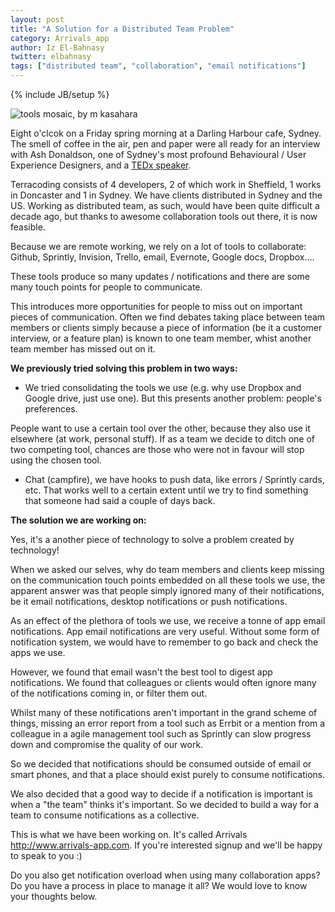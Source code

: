 ```yaml
---
layout: post
title: "A Solution for a Distributed Team Problem"
category: Arrivals_app
author: Iz El-Bahnasy
twitter: elbahnasy
tags: ["distributed team", "collaboration", "email notifications"]
---
```

{% include JB/setup %}

![tools mosaic, by m kasahara](http://farm3.staticflickr.com/2222/2085828080_9f56f1abc7.jpg "Ash Donaldson")

Eight o'clcok on a Friday spring morning at a Darling Harbour cafe, Sydney. The smell of coffee in the air, pen and paper were all ready for an interview with Ash Donaldson, one of Sydney's most profound Behavioural / User Experience Designers, and a [TEDx speaker](http://tedxcanberra.org/talks/ash-donaldson-cognitive-dissonance/).

Terracoding consists of 4 developers, 2 of which work in Sheffield, 1 works in Doncaster and 1 in Sydney.  We have clients distributed in Sydney and the US.  Working as distributed team, as such, would have been quite difficult a decade ago, but thanks to awesome collaboration tools out there, it is now feasible.

Because we are remote working, we rely on a lot of tools to collaborate:  Github, Sprintly, Invision, Trello, email, Evernote, Google docs, Dropbox….

These tools produce so many updates / notifications and there are some many touch points for people to communicate.

This introduces more opportunities for people to miss out on important pieces of communication.  Often we find debates taking place between team members or clients simply because a piece of information (be it a customer interview, or a feature plan) is known to one team member, whist another team member has missed out on it.


**We previously tried solving this problem in two ways:**

- We tried consolidating the tools we use (e.g. why use Dropbox and Google drive, just use one).  But this presents another problem: people's preferences.

People want to use a certain tool over the other, because they also use it elsewhere (at work, personal stuff).  If as a team we decide to ditch one of two competing tool, chances are those who were not in favour will stop using the chosen tool.

- Chat (campfire), we have hooks to push data, like errors / Sprintly cards, etc.  That works well to a certain extent until we try to find something that someone had said a couple of days back.

**The solution we are working on:**


Yes, it's a another piece of technology to solve a problem created by technology!

When we asked our selves, why do team members and clients keep missing on the communication touch points embedded on all these tools we use, the apparent answer was that people simply ignored many of their notifications, be it email notifications, desktop notifications or push notifications.

As an effect of the plethora of tools we use, we receive a tonne of app email notifications. App email notifications are very useful.  Without some form of notification system, we would have to remember to go back and check the apps we use.

However, we found that email wasn't the best tool to digest app notifications.  We found that colleagues or clients would often ignore many of the notifications coming in, or filter them out.

Whilst many of these notifications aren't important in the grand scheme of things, missing an error report from a tool such as Errbit or a mention from a colleague in a agile management tool such as Sprintly can slow progress down and compromise the quality of our work.

So we decided that notifications should be consumed outside of email or smart phones, and that a place should exist purely to consume notifications.

We also decided that a good way to decide if a notification is important is when a "the team" thinks it's important.  So we decided to build a way for a team to consume notifications as a collective.

This is what we have been working on. It's called Arrivals http://www.arrivals-app.com.  If you're interested signup and we'll be happy to speak to you :)

Do you also get notification overload when using many collaboration apps?  Do you have a process in place to manage it all? We would love to know your thoughts below.
